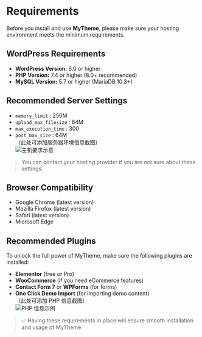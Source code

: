 # Requirements

Before you install and use **MyTheme**, please make sure your hosting environment meets the minimum requirements.

## WordPress Requirements

- **WordPress Version:** 6.0 or higher  
- **PHP Version:** 7.4 or higher (8.0+ recommended)  
- **MySQL Version:** 5.7 or higher (MariaDB 10.3+)  

## Recommended Server Settings

- `memory_limit` : 256M  
- `upload_max_filesize` : 64M  
- `max_execution_time` : 300  
- `post_max_size` : 64M  
（此处可添加服务器环境信息截图）  
![主机要求示意](../.vuepress/public/getting-started/requirements-host.png)
> You can contact your hosting provider if you are not sure about these settings.

## Browser Compatibility

- Google Chrome (latest version)  
- Mozilla Firefox (latest version)  
- Safari (latest version)  
- Microsoft Edge  

## Recommended Plugins

To unlock the full power of MyTheme, make sure the following plugins are installed:
- **Elementor** (free or Pro)  
- **WooCommerce** (if you need eCommerce features)  
- **Contact Form 7** or **WPForms** (for forms)  
- **One Click Demo Import** (for importing demo content)  
（此处可添加 PHP 信息截图）  
![PHP 信息示例](../.vuepress/public/getting-started/php-info.png)

> ✅ Having these requirements in place will ensure smooth installation and usage of MyTheme.
